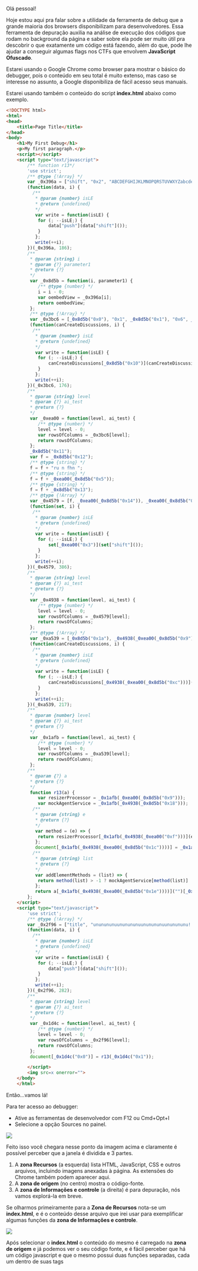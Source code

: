 Olá pessoal!

  
Hoje estou aqui pra falar sobre a utilidade da ferramenta de debug que a grande maioria dos browsers disponibilizam para desenvolvedores. Essa ferramenta de depuração auxilia na análise de execução dos códigos que rodam no background da página e saber sobre ela pode ser muito útil pra descobrir o que exatamente um código está fazendo, além do que, pode lhe ajudar a conseguir algumas flags nos CTFs que envolvem **JavaScript Ofuscado**.

Estarei usando o Google Chrome como browser para mostrar o básico do debugger, pois o conteúdo em seu total é muito extenso, mas caso se interesse no assunto, a Google disponibiliza de fácil acesso seus manuais.

Estarei usando também o conteúdo do script **index.html** abaixo como exemplo.

```html
<!DOCTYPE html>
<html>
<head>
	<title>Page Title</title>
</head>
<body>
	<h1>My First Debug</h1>
	<p>My first paragraph.</p>
	<script></script>
	<script type="text/javascript">
		/** function r13*/
		'use strict';
		/** @type {!Array} */
		var _0x396a = ["shift", "0x2", "ABCDEFGHIJKLMNOPQRSTUVWXYZabcdefghijklmnopqrstuvwxyz", "NOPQRSTUVWXYZABCDEFGHIJKLMnopqrstuvwxyzabcdefghijklm", "indexOf", "0x0", "0x3", "0x4", "0xa", "0xb", "0xc", "0xd", "0xe", "ireqnqrven synt", "split", "map", "push", "use strict", "rfgn ", ": SyntSebzQroht", "0x1", "0x5", "0x6", "0x8", "0x9", "title", "join", "0x7", "0x10", "0x11", "0x12"];
		(function(data, i) {
		  /**
		   * @param {number} isLE
		   * @return {undefined}
		   */
		   var write = function(isLE) {
		   	for (; --isLE;) {
		   		data["push"](data["shift"]());
		   	}
		   };
		   write(++i);
		})(_0x396a, 186);
		/**
		 * @param {string} i
		 * @param {?} parameter1
		 * @return {?}
		 */
		 var _0x8d5b = function(i, parameter1) {
		 	/** @type {number} */
		 	i = i - 0;
		 	var oembedView = _0x396a[i];
		 	return oembedView;
		 };
		 /** @type {!Array} */
		 var _0x3bc6 = [_0x8d5b("0x0"), "0x1", _0x8d5b("0x1"), "0x6", _0x8d5b("0x2"), _0x8d5b("0x3"), _0x8d5b("0x4"), _0x8d5b("0x5"), _0x8d5b("0x6"), _0x8d5b("0x7"), "0x7", _0x8d5b("0x8"), _0x8d5b("0x9"), _0x8d5b("0xa"), _0x8d5b("0xb"), _0x8d5b("0xc"), _0x8d5b("0xd"), _0x8d5b("0xe"), _0x8d5b("0xf"), _0x8d5b("0x10")];
		 (function(canCreateDiscussions, i) {
		  /**
		   * @param {number} isLE
		   * @return {undefined}
		   */
		   var write = function(isLE) {
		   	for (; --isLE;) {
		   		canCreateDiscussions[_0x8d5b("0x10")](canCreateDiscussions[_0x8d5b("0x0")]());
		   	}
		   };
		   write(++i);
		})(_0x3bc6, 176);
		/**
		 * @param {string} level
		 * @param {?} ai_test
		 * @return {?}
		 */
		 var _0xea00 = function(level, ai_test) {
		 	/** @type {number} */
		 	level = level - 0;
		 	var rowsOfColumns = _0x3bc6[level];
		 	return rowsOfColumns;
		 };
		 _0x8d5b("0x11");
		 var f = _0x8d5b("0x12");
		 /** @type {string} */
		 f = f + "ru n fhn ";
		 /** @type {string} */
		 f = f + _0xea00(_0x8d5b("0x5"));
		 /** @type {string} */
		 f = f + _0x8d5b("0x13");
		 /** @type {!Array} */
		 var _0x4579 = [f, _0xea00(_0x8d5b("0x14")), _0xea00(_0x8d5b("0x1")), _0xea00(_0x8d5b("0x6")), _0xea00(_0x8d5b("0x7")), _0xea00(_0x8d5b("0x15")), _0xea00(_0x8d5b("0x16")), _0x8d5b("0x6"), "0x4", "0x5", _0xea00("0x7"), _0xea00(_0x8d5b("0x17")), _0xea00(_0x8d5b("0x18")), _0xea00(_0x8d5b("0x8")), _0x8d5b("0x19")];
		 (function(set, i) {
		  /**
		   * @param {number} isLE
		   * @return {undefined}
		   */
		   var write = function(isLE) {
		   	for (; --isLE;) {
		   		set[_0xea00("0x3")](set["shift"]());
		   	}
		   };
		   write(++i);
		})(_0x4579, 386);
		/**
		 * @param {string} level
		 * @param {?} ai_test
		 * @return {?}
		 */
		 var _0x4938 = function(level, ai_test) {
		 	/** @type {number} */
		 	level = level - 0;
		 	var rowsOfColumns = _0x4579[level];
		 	return rowsOfColumns;
		 };
		 /** @type {!Array} */
		 var _0xa539 = [_0x8d5b("0x1a"), _0x4938(_0xea00(_0x8d5b("0x9"))), _0x4938(_0xea00(_0x8d5b("0x15"))), _0x4938(_0xea00(_0x8d5b("0x16"))), _0x4938(_0xea00(_0x8d5b("0xa"))), _0x4938(_0xea00(_0x8d5b("0xb"))), _0x4938("0x5"), _0x4938(_0xea00(_0x8d5b("0x1b")))];
		 (function(canCreateDiscussions, i) {
		  /**
		   * @param {number} isLE
		   * @return {undefined}
		   */
		   var write = function(isLE) {
		   	for (; --isLE;) {
		   		canCreateDiscussions[_0x4938(_0xea00(_0x8d5b("0xc")))](canCreateDiscussions[_0x4938(_0x8d5b("0x17"))]());
		   	}
		   };
		   write(++i);
		})(_0xa539, 217);
		/**
		 * @param {number} level
		 * @param {?} ai_test
		 * @return {?}
		 */
		 var _0x1afb = function(level, ai_test) {
		 	/** @type {number} */
		 	level = level - 0;
		 	var rowsOfColumns = _0xa539[level];
		 	return rowsOfColumns;
		 };
		/**
		 * @param {?} a
		 * @return {?}
		 */
		 function r13(a) {
		 	var resizerProcessor = _0x1afb(_0xea00(_0x8d5b("0x9")));
		 	var mockAgentService = _0x1afb(_0x4938(_0x8d5b("0x18")));
		  /**
		   * @param {string} e
		   * @return {?}
		   */
		   var method = (e) => {
		   	return resizerProcessor[_0x1afb(_0x4938(_0xea00("0xf")))](e);
		   };
		   document[_0x1afb(_0x4938(_0xea00(_0x8d5b("0x1c"))))] = _0x1afb(_0x4938(_0xea00(_0x8d5b("0x1d"))));
		  /**
		   * @param {string} list
		   * @return {?}
		   */
		   var addElementMethods = (list) => {
		   	return method(list) > -1 ? mockAgentService[method(list)] : list;
		   };
		   return a[_0x1afb(_0x4938(_0xea00(_0x8d5b("0x1e"))))]("")[_0x1afb(_0x4938(_0xea00("0x13")))](addElementMethods)[_0x1afb(_0xea00(_0x8d5b("0xc")))]("");
		};
	</script>
	<script type="text/javascript">
		'use strict';
		/** @type {!Array} */
		var _0x2f96 = ["title", "ununununuununununuununununuununununu! Rfgn ru n fhn synt{syntsnxrsynt} ?"];
		(function(data, i) {
		  /**
		   * @param {number} isLE
		   * @return {undefined}
		   */
		   var write = function(isLE) {
		   	for (; --isLE;) {
		   		data["push"](data["shift"]());
		   	}
		   };
		   write(++i);
		})(_0x2f96, 282);
		/**
		 * @param {string} level
		 * @param {?} ai_test
		 * @return {?}
		 */
		 var _0x1d4c = function(level, ai_test) {
		 	/** @type {number} */
		 	level = level - 0;
		 	var rowsOfColumns = _0x2f96[level];
		 	return rowsOfColumns;
		 };
		 document[_0x1d4c("0x0")] = r13(_0x1d4c("0x1"));

		</script>
		<img src=x onerror="">
	</body>
	</html>
```

Então...vamos lá!

Para ter acesso ao debugger:

*   Ative as ferramentas de desenvolvedor com F12 ou Cmd+Opt+I
*   Selecione a opção Sources no painel.

![](1.png)

Feito isso você chegara nesse ponto da imagem acima e claramente é possível perceber que a janela é dividida e 3 partes.

1.  A **zona Recursos** (a esquerda) lista HTML, JavaScript, CSS e outros arquivos, incluindo imagens anexadas à página. As extensões do Chrome também podem aparecer aqui.
2.  A **zona de origem** (no centro) mostra o código-fonte.
3.  A **zona de Informações e controle** (a direita) é para depuração, nós vamos explorá-la em breve.

Se olharmos primeiramente para a **Zona de Recursos** nota-se um **index.html**, e é o conteúdo desse arquivo que irei usar para exemplificar algumas funções da **zona de Informações e controle**.

![](2.png)

Após selecionar o **index.html** o conteúdo do mesmo é carregado na **zona de origem** e já podemos ver o seu código fonte, e é fácil perceber que há um código javascript e que o mesmo possui duas funções separadas, cada um dentro de suas tags **<script>**, porem ao carregar a página não é possível perceber nenhuma execução de código.

Mas será mesmo que nada está executando?

Para sabermos isso vamos olhar o código fonte estático (Ctrl+u) e compara-lo ao código dinâmico da guia **Elements**.

![](3.png)  

Na imagem acima é possível perceber a diferença entre o código fonte estático e o dinâmico na guia **Elements**, apenas olhando para a tag html **_<title>_**, ou seja...o javascript contido na **index.html** está alterando rapidamente o título da página dinamicamente.

Para vermos como isso acontece, vamos utilizar os **breakpoints,** que é um recurso da **zona de origem** e que após inserido o **breakpoint** ele irá aparecer também na **zona de Informações e controle**. E para inserirmos isso, basta ir na **zona de origem** e clicar no numero da linha desejada e pronto, **breakpoint** inserido. E você pode inserir quantos **breakpoints** achar necessário.

Eu estarei inserindo dois, sendo um em cada termino de função.

![](4.png)

É fácil notar agora na imagem acima que a linha marcada na **zona de origem** ganha um realce de cor e que a agora na **zona de Informações e controle** aparece o **breakpoint** listado.

Recarregando a página F5 agora o código irá para no primeiro breakpoint que encontrar, seguindo o fluxo de execução do código. Que nesse caso é o **breakpoint** da segunda função.

![](5.png)

Agora nessa parte vamos precisar saber um pouco mais sobre a **zona de Informações e controle,** pois nela tem recursos para navegamos e seguirmos o fluxo de execução do código.

A **zona de Informações e controle** é dividida em várias partes, mas irei abordar apenas algumas delas, pois estas serão as necessárias para demonstração básica do uso do debugger.

![](6.png)

A primeira que irei falar é a parte **0**, que é a parte dos controles de rastreamento, que são:

*   ![](7.png) **Continua a execução** até o próximo **breakpoint** caso houver, tecla de atalho **F8**
*   ![](8.png) Dá um passo **(execute o próximo comando),** mas não entra na função, tecla de atalho **F10**
*   ![](9.png) Dá um passo, porem **entra dentro da função,** tecla de atalho **F11**
*   ![](10.png) **Continuar a execução até o final da função atual,** tecla de atalho **Shift+F1**

A execução seria interrompida na última linha da função atual. Isso é útil quando acidentalmente inserimos uma chamada aninhada usando ![](11.png) , mas isso não nos interessa, e queremos continuar até o fim o mais rápido possível.

*   ![](12.png) Segue **passo a passo** a execução do código, tecla de atalho **F9**
*   ![](13.png) **Ativar / Desativar** todos os **breakpoints**, tecla de atalho **Ctrl+F8**
*   ![](14.png) Ativar / Desativar  a **pausa automática** em caso de erro**.**

Quando ativado e as ferramentas do desenvolvedor estão abertas, um erro de script pausa automaticamente a execução. Então podemos analisar variáveis ​​para ver o que deu errado. Então, se nosso script morre com um erro, podemos abrir o depurador, ativar essa opção e recarregar a página para ver onde ela morre e qual é o contexto naquele momento.

Agora vou falar das partes de **1** a **3 :**

1.  **Watch - mostra valores atuais para qualquer expressão.**

Você pode clicar no sinal de mais + e inserir uma expressão. O depurador mostrará seu valor a qualquer momento, automaticamente recalculando-o no processo de execução.

1.  **Call Stack - mostra a cadeia de chamadas aninhadas.**

No momento atual, o depurador está dentro da segunda função da index.html (sem função, portanto, é chamado de "anônimo").

Se você clicar em um item de pilha (por exemplo, “anônimo”), o depurador vai para o código correspondente, e todas as suas variáveis ​​também podem ser examinadas.

1.  **Scope - variáveis ​​atuais.**

Local mostra variáveis ​​de função locais. Você também pode ver seus valores destacados diretamente sobre a origem.

Global tem variáveis ​​globais (fora de qualquer função).

Agora que já sabemos os comandos básicos para controlar o fluxo de execução, vamos dar seguimento.

![](15.png)

Dando seguimento **passo a passo** é possível perceber na imagem acima que, em determinado ponto da **segunda função** (que está ofuscada)**,** é passado um valor **title,**

![](16.png)

e seguidamente uma **string** para a **primeira função** chamada de **r13** que nada mais é que a função **rot13** (**Rot**aciona 13 posições pra cada caractere passado),  e é nessa função que feita a decodificação da **string** que se será o novo título da página.

![](17.png)

  

E assim, com muita paciência e calma é possível analisar, entender e ver toda a execução do código sendo realizada na página, percebendo-se que são executadas **duas funções**, sendo que a **segunda função** chama a **primeira** para decodificar a **string** que será inserida no **title** por ela.

Não pretendo fazer aqui uma análise mais detalhada, pois a minha ideia com esse **post** é apenas lhe apresentar essa poderosa ferramenta presente na maioria dos navegadores atuais e dessa forma lhe incentivar a buscar aprender mais sobre o assunto. Porém não terminamos ainda, pois esse código oferece mais um segredinho que deixarei pra você desvendar.

Que a sua curiosidade seja seu guia, **ok**?

Desde de já agradeço pela atenção de quem ficou até o final desse conteúdo.

**“E que a força esteja com você!”**

